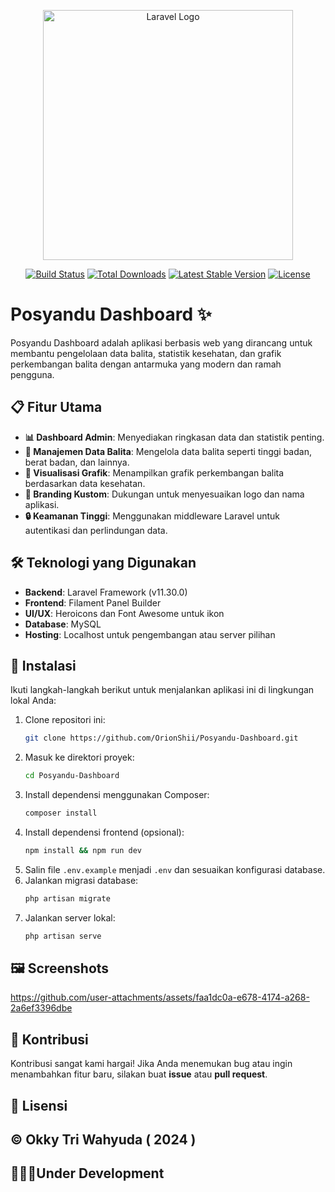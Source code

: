 <p align="center"><a href="https://laravel.com" target="_blank"><img src="https://raw.githubusercontent.com/laravel/art/master/logo-lockup/5%20SVG/2%20CMYK/1%20Full%20Color/laravel-logolockup-cmyk-red.svg" width="400" alt="Laravel Logo"></a></p>

<p align="center">
<a href="https://github.com/laravel/framework/actions"><img src="https://github.com/laravel/framework/workflows/tests/badge.svg" alt="Build Status"></a>
<a href="https://packagist.org/packages/laravel/framework"><img src="https://img.shields.io/packagist/dt/laravel/framework" alt="Total Downloads"></a>
<a href="https://packagist.org/packages/laravel/framework"><img src="https://img.shields.io/packagist/v/laravel/framework" alt="Latest Stable Version"></a>
<a href="https://packagist.org/packages/laravel/framework"><img src="https://img.shields.io/packagist/l/laravel/framework" alt="License"></a>
</p>

# Posyandu Dashboard ✨

Posyandu Dashboard adalah aplikasi berbasis web yang dirancang untuk membantu pengelolaan data balita, statistik kesehatan, dan grafik perkembangan balita dengan antarmuka yang modern dan ramah pengguna.

## 📋 Fitur Utama
- **📊 Dashboard Admin**: Menyediakan ringkasan data dan statistik penting.
- **👶 Manajemen Data Balita**: Mengelola data balita seperti tinggi badan, berat badan, dan lainnya.
- **🔁 Visualisasi Grafik**: Menampilkan grafik perkembangan balita berdasarkan data kesehatan.
- **🎨 Branding Kustom**: Dukungan untuk menyesuaikan logo dan nama aplikasi.
- **🔒 Keamanan Tinggi**: Menggunakan middleware Laravel untuk autentikasi dan perlindungan data.

## 🛠️ Teknologi yang Digunakan
- **Backend**: Laravel Framework (v11.30.0)
- **Frontend**: Filament Panel Builder
- **UI/UX**: Heroicons dan Font Awesome untuk ikon
- **Database**: MySQL
- **Hosting**: Localhost untuk pengembangan atau server pilihan

## 🚀 Instalasi
Ikuti langkah-langkah berikut untuk menjalankan aplikasi ini di lingkungan lokal Anda:

1. Clone repositori ini:
   ```bash
   git clone https://github.com/OrionShii/Posyandu-Dashboard.git
   ```
2. Masuk ke direktori proyek:
   ```bash
   cd Posyandu-Dashboard
   ```
3. Install dependensi menggunakan Composer:
   ```bash
   composer install
   ```
4. Install dependensi frontend (opsional):
   ```bash
   npm install && npm run dev
   ```
5. Salin file `.env.example` menjadi `.env` dan sesuaikan konfigurasi database.
6. Jalankan migrasi database:
   ```bash
   php artisan migrate
   ```
7. Jalankan server lokal:
   ```bash
   php artisan serve
   ```

## 🖼️ Screenshots

https://github.com/user-attachments/assets/faa1dc0a-e678-4174-a268-2a6ef3396dbe

## 🤝 Kontribusi
Kontribusi sangat kami hargai! Jika Anda menemukan bug atau ingin menambahkan fitur baru, silakan buat **issue** atau **pull request**.

## 📜 Lisensi
## © Okky Tri Wahyuda ( 2024 )
## 👨🏻‍🔧Under Development
